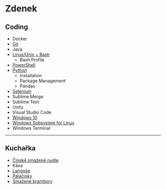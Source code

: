 # Zdenek

## Coding

* Docker
* [Git](git.md)
* Java
* [Linux/Unix + Bash](linux_unix_bash.md)
  * Bash Profile
* [PowerShell](powershell.md)
* [Python](python.md)
  * Installation
  * Package Management
  * Pandas
* [Selenium](selenium.md)
* Sublime Merge
* Sublime Text
* Unity
* Visual Studio Code
* [Windows 10](windows_10.md)
* [Windows Subsystem for Linux](windows_subsystem_for_linux.md)
* Windows Terminal

---

## Kuchařka

* [Čínské smažené nudle](cinske_smazene_nudle.md)
* Káva
* [Langoše](langose.md)
* [Palačinky](palacinky.md)
* [Smažené brambory](smazene_brambory.md)
